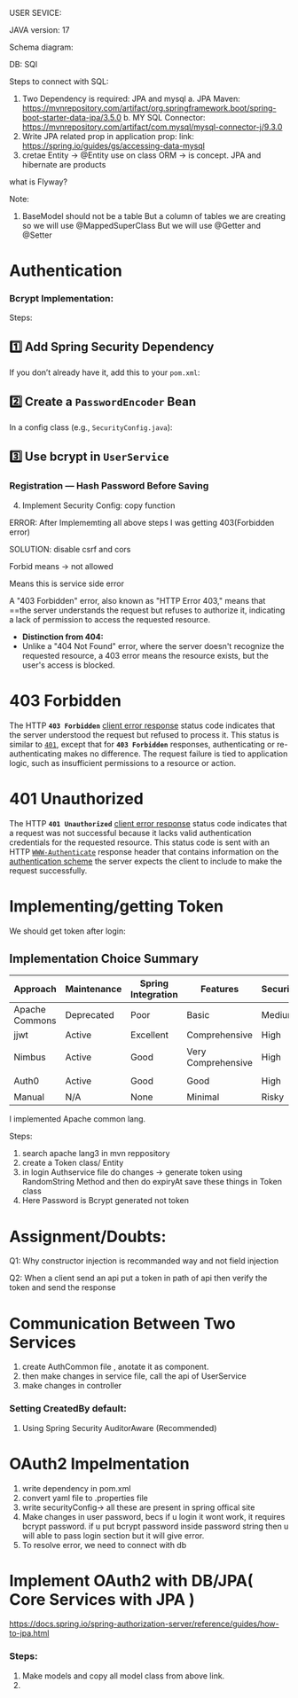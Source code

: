 USER SEVICE:

JAVA version: 17

Schema diagram:

DB: SQl

Steps to connect with SQL:

1. Two Dependency is required: JPA and mysql
   a. JPA Maven: https://mvnrepository.com/artifact/org.springframework.boot/spring-boot-starter-data-jpa/3.5.0
   b. MY SQL Connector: https://mvnrepository.com/artifact/com.mysql/mysql-connector-j/9.3.0
2. Write JPA related prop in application prop:
   link: https://spring.io/guides/gs/accessing-data-mysql
3. cretae Entity -> @Entity use on class
   ORM -> is concept.
   JPA and hibernate are products

what is Flyway?

Note:

1. BaseModel should not be a table But a column of tables we are creating so we will use @MappedSuperClass But we will use @Getter and @Setter

# Authentication

### Bcrypt Implementation:

Steps:

## **1️⃣ Add Spring Security Dependency**

If you don’t already have it, add this to your `pom.xml`:

## **2️⃣ Create a `PasswordEncoder` Bean**

In a config class (e.g., `SecurityConfig.java`):

## **3️⃣ Use bcrypt in `UserService`**

### **Registration — Hash Password Before Saving**

4. Implement Security Config: copy function

ERROR: After Implememting all above steps I was getting 403(Forbidden error)

SOLUTION: disable csrf and cors

Forbid means -> not allowed

Means this is service side error

A "403 Forbidden" error, also known as "HTTP Error 403," means that ==the server understands the request but refuses to authorize it, indicating a lack of permission to access the requested resource.

* **Distinction from 404:**
* Unlike a "404 Not Found" error, where the server doesn't recognize the requested resource, a 403 error means the resource exists, but the user's access is blocked.

# 403 Forbidden

The HTTP **`403 Forbidden`** [client error response](https://developer.mozilla.org/en-US/docs/Web/HTTP/Reference/Status#client_error_responses) status code indicates that the server understood the request but refused to process it. This status is similar to [`401`](https://developer.mozilla.org/en-US/docs/Web/HTTP/Reference/Status/401), except that for **`403 Forbidden`** responses, authenticating or re-authenticating makes no difference. The request failure is tied to application logic, such as insufficient permissions to a resource or action.

# 401 Unauthorized

The HTTP **`401 Unauthorized`** [client error response](https://developer.mozilla.org/en-US/docs/Web/HTTP/Reference/Status#client_error_responses) status code indicates that a request was not successful because it lacks valid authentication credentials for the requested resource. This status code is sent with an HTTP [`WWW-Authenticate`](https://developer.mozilla.org/en-US/docs/Web/HTTP/Reference/Headers/WWW-Authenticate) response header that contains information on the [authentication scheme](https://developer.mozilla.org/en-US/docs/Web/HTTP/Guides/Authentication#authentication_schemes) the server expects the client to include to make the request successfully.

# Implementing/getting Token

We should get token after login:

## Implementation Choice Summary


| Approach       | Maintenance | Spring Integration | Features           | Security | Recommendation      |
| -------------- | ----------- | ------------------ | ------------------ | -------- | ------------------- |
| Apache Commons | Deprecated  | Poor               | Basic              | Medium   | ❌ Avoid            |
| jjwt           | Active      | Excellent          | Comprehensive      | High     | ✅ Recommended      |
| Nimbus         | Active      | Good               | Very Comprehensive | High     | 👍 Good alternative |
| Auth0          | Active      | Good               | Good               | High     | 👍 If using Auth0   |
| Manual         | N/A         | None               | Minimal            | Risky    | ❌ Never            |

I implemented Apache common lang.

Steps:

1. search apache lang3 in mvn reppository
2. create a Token class/ Entity
3. in login Authservice file do changes -> generate token using RandomString Method and then do expiryAt save these things in Token class
4. Here Password is Bcrypt generated not token

# Assignment/Doubts:

Q1: Why constructor injection is recommanded way and not field injection

Q2: When a client send an api put a token in path of api then verify the token and send the response

# Communication Between Two Services

1. create AuthCommon  file , anotate it as component.
2. then make changes in service file, call the api of UserService
3. make changes in controller

### Setting CreatedBy default:

1. Using Spring Security AuditorAware (Recommended)

# OAuth2 Impelmentation

1. write dependency in pom.xml
2. convert yaml file to .properties file
3. write securityConfig->  all these are present in spring offical site
4. Make changes in user password, becs if u login it wont work, it requires bcrypt password. if u put bcrypt password inside password string then u will able to pass login section but it will give error.
5. To resolve error, we need to connect with db

# Implement OAuth2 with DB/JPA( Core Services with JPA )

https://docs.spring.io/spring-authorization-server/reference/guides/how-to-jpa.html

### Steps:

1. Make models and copy all model class from above link.
2.
